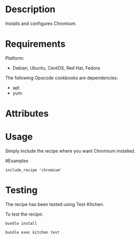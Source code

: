 Description
===========

Installs and configures Chromium.


Requirements
============

Platform:

* Debian, Ubuntu, CentOS, Red Hat, Fedora

The following Opscode cookbooks are dependencies:

* apt
* yum

Attributes
==========

Usage
=====

Simply include the recipe where you want Chromium installed.

#Examples

    include_recipe 'chromium'
  
Testing
=======

The recipe has been tested using Test-Kitchen.

To test the recipe:

    bundle install
    
    bundle exec kitchen test
